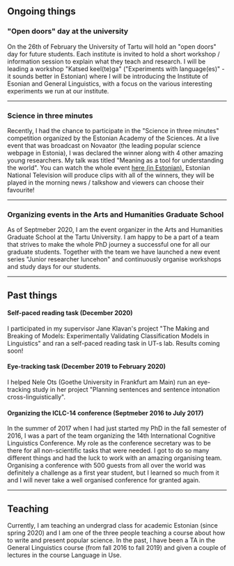 ## Ongoing things

### "Open doors" day at the university

On the 26th of February the University of Tartu will hold an "open doors" day for future students. Each institute is invited to hold a short workshop / information session to explain what they teach and research. I will be leading a workshop "Katsed keel(te)ga" ("Experiments with language(es)" - it sounds better in Estonian) where I will be introducing the Institute of Esonian and General Linguistics, with a focus on the various interesting experiments we run at our institute.

---

### Science in three minutes

Recently, I had the chance to participate in the "Science in three minutes" competition organized by the Estonian Academy of the Sciences. At a live event that was broadcast on Novaator (the leading popular science webpage in Estonia), I was declared the winner along with 4 other amazing young researchers. My talk was titled "Meaning as a tool for understanding the world". You can watch the whole event [here (in Estonian).](https://www.youtube.com/watch?v=O6c6n2M_Leg&feature=emb_title) Estonian National Television will produce clips with all of the winners, they will be played in the morning news / talkshow and viewers can choose their favourite!

---

### Organizing events in the Arts and Humanities Graduate School

As of Septmeber 2020, I am the event organizer in the Arts and Humanities Graduate School at the Tartu University. I am happy to be a part of a team that strives to make the whole PhD journey a successful one for all our graduate students. Together with the team we have launched a new event series "Junior researcher luncehon" and continuously organise workshops and study days for our students.

---

## Past things

#### Self-paced reading task (December 2020)

I participated in my supervisor Jane Klavan's project "The Making and Breaking of Models: Experimentally Validating Classification Models in Linguistics" and ran a self-paced reading task in UT-s lab. Results coming soon!

#### Eye-tracking task (December 2019 to February 2020)

I helped Nele Ots (Goethe University in Frankfurt am Main) run an eye-tracking study in her project "Planning sentences and sentence intonation cross-linguistically". 

#### Organizing the ICLC-14 conference (Septmeber 2016 to July 2017)

In the summer of 2017 when I had just started my PhD in the fall semester of 2016, I was a part of the team organizing the 14th International Cognitive Linguistics Conference. My role as the conference secretary was to be there for all non-scientific tasks that were needed. I got to do so many different things and had the luck to work with an amazing organising team. Organising a conference with 500 guests from all over the world was definitely a challenge as a first year student, but I learned so much from it and I will never take a well organised conference for granted again. 

---

## Teaching

Currently, I am teaching an undergrad class for academic Estonian (since spring 2020) and I am one of the three people teaching a course about how to write and present popular science. In the past, I have been a TA in the General Linguistics course (from fall 2016 to fall 2019) and given a couple of lectures in the course Language in Use.
